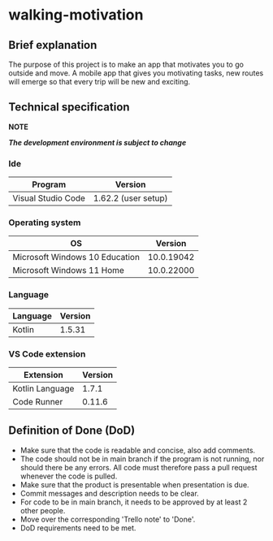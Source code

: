 # walking-motivation


## Brief explanation 
The purpose of this project is to make an app that motivates you to go outside and move.
A mobile app that gives you motivating tasks, new routes will emerge so that every trip will be new and exciting.


## Technical specification

**NOTE**

***The development environment is subject to change***

### Ide

|Program|Version|
|---|---|
|Visual Studio Code|1.62.2 (user setup)|

### Operating system

|OS|Version|
|---|---|
|Microsoft Windows 10 Education|10.0.19042|
|Microsoft Windows 11 Home|10.0.22000|

### Language

|Language|Version|
|---|---|
|Kotlin|1.5.31|

### VS Code extension

|Extension|Version|
|---|---|
|Kotlin Language|1.7.1|
|Code Runner|0.11.6|

## Definition of Done (DoD)

- Make sure that the code is readable and concise, also add comments.
- The code should not be in main branch if the program is not running, nor should there be any errors. All code must therefore pass a pull request whenever the code is pulled.
- Make sure that the product is presentable when presentation is due.
- Commit messages and description needs to be clear.
- For code to be in main branch, it needs to be approved by at least 2 other people.
- Move over the corresponding 'Trello note' to 'Done'.
- DoD requirements need to be met.
